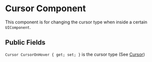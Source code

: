 # Cursor Component

This component is for changing the cursor type when inside a certain `UIComponent`.

## Public Fields

`Cursor CursorOnHover { get; set; }` is the cursor type (See [Cursor](docs/utils/cursor.md ':include'))
